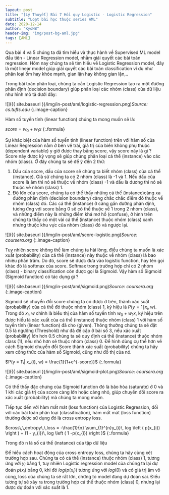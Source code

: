 ```yaml
---
layout: post
title: "[Lý Thuyết] Bài 7 Hồi quy Logistic - Logistic Regression"
subtitle: "Loạt bài học thuộc series AML"
date: 2020-12-14
author: "KyoHB"
header-img: "img/post-bg-aml.jpg"
tags: [AML]
---
```


Qua bài 4 và 5 chúng ta đã tìm hiểu và thực hành về Supervised ML model đầu tiên - Linear Regression model, nhằm giải quyết các bài toán regression. Hôm nay chúng ta sẽ tìm hiểu về 
Logistic Regression model, đây là một linear model giúp giải quyết các bài toán classification ví dụ như phân loại ốm hay khỏe mạnh, gian lận hay không gian lận,..

Trong bài toán phân loại, chúng ta cần Logistic Regression tạo ra một đường phân định (decision boundary) giúp phân loại các nhóm (class) của dữ liệu như hình mô tả dưới đây:

![]({{ site.baseurl }}/img/in-post/aml/logistic-regression.png)*Source: cs.tufts.edu*
{:.image-caption}

Hàm số tuyến tính (linear function) chúng ta mong muốn sẽ là:

$score = w_{0} + w_{1}x$
{:.formula}

Sự khác biệt của hàm số tuyến tính (linear function) trên với hàm số của Linear Regression nằm ở bên vế trái, giá trị của biến không phụ thuộc (dependent variable) y giờ được thay bằng score, vậy score này là gì ? Score này được kỳ vọng sẽ giúp chúng phân loại cá thể (instance) vào các nhóm (class). Ở đây chúng ta sẽ để ý đến 2 thứ:

1. Dấu của score, dấu của score sẽ chúng ta biết nhóm (class) của cá thể (instance). Giả sử chúng ta có 2 nhóm (class) là -1 và 1. Nếu dấu của score là âm thì nó sẽ thuộc về nhóm (class) -1 và dấu là dương thì nó sẽ thuộc về nhóm (class) 1.
2. Độ lớn của score, chúng ta có thể thấy những cá thế (instance)càng xa đường phân định (decision boundary) càng chắc chắc điểm đó thuộc về nhóm (class) đó. Các cá thế (instance) ở càng gần đường phân định, tương ứng với score bằng 0 sẽ có thể thuộc về 1 trong 2 nhóm (class), và những điểm này là những điểm khá mơ hồ (confuse), ở hình trên chúng ta thấy có một vài cá thể (instance) thuộc nhóm (class) xanh nhưng thuộc khu vực của nhóm (class) đỏ và ngược lại. 


![]({{ site.baseurl }}/img/in-post/aml/score-logistic.png)*Source: coursera.org*
{:.image-caption}

Tuy nhiên score không thể làm chúng ta hài lòng, điều chúng ta muốn là xác xuất (probability) của cá thể (instance) này thuộc về nhóm (class) là bao nhiêu phần trăm. Do đó, score sẽ được đưa vào logistic function, hay tên gọi khác đó là softmax của score. Softmax trong trường hợp chỉ có 2 nhóm (class) - binary classification còn được gọi là Sigmoid. Vậy hàm số Sigmoid (Sigmoid function) có tác dụng gì ?

![]({{ site.baseurl }}/img/in-post/aml/sigmoid.png)*Source: coursera.org*
{:.image-caption}

Sigmoid sẽ chuyển đổi score chúng ta có được ở trên, thành xác suất (probability) của cá thể đó thuộc nhóm (class) 1, ký hiệu là $P(y = 1\| x_{i}, w)$. Trong đó $x_{i}$, $w$ chính là biểu thị của hàm số tuyến tính $w_{0} + w_{1}x$, ký hiệu trên được hiểu là xác xuất của cá thể (instance) thuộc nhóm (class) 1 với  hàm số tuyến tính (linear function) đã cho (given). Thông thường chúng ta sẽ đặt 0.5 là ngưỡng (Threshold) như đã đề cập ở bài số 3, nếu xác xuất (probability) lớn hơn 0.5 chúng ta sẽ quy định cá thể (instance) thuộc nhóm class (1), nếu nhỏ hơn sẽ thuộc nhóm (class) 0. Để hình dùng cụ thể hơn về cách Sigmoid chuyển đổi Score thành xác suất (probability) chúng ta hãy xem công thức của hàm số Sigmoid, cũng như đồ thị của nó.

$P(y = 1\| x_{i}, w) = \frac{1}{1+e^{-score}}$
{:.formula}

![]({{ site.baseurl }}/img/in-post/aml/sigmoid-plot.png)*Source: coursera.org*
{:.image-caption}

Có thể thấy đặc chưng của Sigmoid function đó là bão hòa (saturate) ở 0 và 1 khi các giá trị của score càng lớn hoặc càng nhỏ, giúp chuyển đổi score ra xác xuất (probability) mà chúng ta mong muốn.

Tiếp tục đến với hàm mất mát (loss function) của Logistic Regression, đối với các bài toán phân loại (classification), hàm mất mát (loss function) thường được sử dụng đó là cross entropy loss. 

$cross\,\,entropy\,\,loss = -\frac{1}{n} \sum_{1}^{n}y_{i}\, log \left ( p(x_{i}) \right ) + (1 - y_{i})\, log \left ( 1 -p(x_{i}) \right )$
{:.formula}

Trong đó n là số cá thể (instance) của tập dữ liệu

Để hiểu cách hoạt động của cross entropy loss, chúng ta hãy cùng xét trường hợp sau. Chúng ta có cá thể (instance) thuộc nhóm (class) 1, tương ứng với $y_{i}$ bằng 1, tuy nhiên Logistic regression model của chúng ta lại dự đoán $p(x_{i})$ bằng 0, khi đó $log (p(x_{i}))$ tương ứng với $log (0)$ và có giá trị âm vô cùng, loss của chúng ta sẽ rất lớn, chứng tỏ model đang dự đoán sai. Điều tương tự sẽ xảy ra trong trường hợp cá thể thuộc nhóm (class) 0, nhưng lại được dự đoán với xác suất là 1. 

